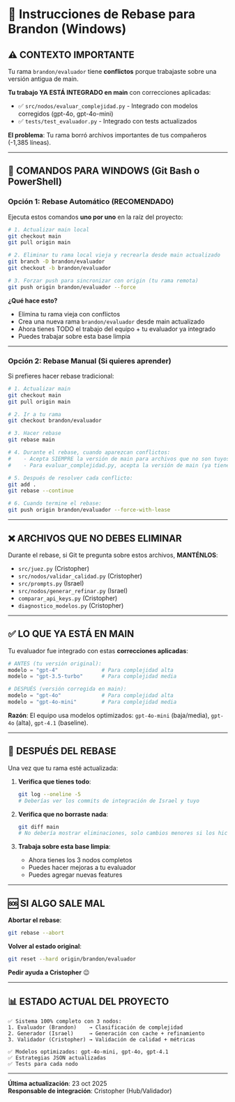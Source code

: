 # 🔧 Instrucciones de Rebase para Brandon (Windows)

## ⚠️ CONTEXTO IMPORTANTE

Tu rama `brandon/evaluador` tiene **conflictos** porque trabajaste sobre una versión antigua de main.

**Tu trabajo YA ESTÁ INTEGRADO en main** con correcciones aplicadas:
- ✅ `src/nodos/evaluar_complejidad.py` - Integrado con modelos corregidos (gpt-4o, gpt-4o-mini)
- ✅ `tests/test_evaluador.py` - Integrado con tests actualizados

**El problema**: Tu rama borró archivos importantes de tus compañeros (-1,385 líneas).

---

## 📝 COMANDOS PARA WINDOWS (Git Bash o PowerShell)

### **Opción 1: Rebase Automático (RECOMENDADO)**

Ejecuta estos comandos **uno por uno** en la raíz del proyecto:

```bash
# 1. Actualizar main local
git checkout main
git pull origin main

# 2. Eliminar tu rama local vieja y recrearla desde main actualizado
git branch -D brandon/evaluador
git checkout -b brandon/evaluador

# 3. Forzar push para sincronizar con origin (tu rama remota)
git push origin brandon/evaluador --force
```

**¿Qué hace esto?**
- Elimina tu rama vieja con conflictos
- Crea una nueva rama `brandon/evaluador` desde main actualizado
- Ahora tienes TODO el trabajo del equipo + tu evaluador ya integrado
- Puedes trabajar sobre esta base limpia

---

### **Opción 2: Rebase Manual (Si quieres aprender)**

Si prefieres hacer rebase tradicional:

```bash
# 1. Actualizar main
git checkout main
git pull origin main

# 2. Ir a tu rama
git checkout brandon/evaluador

# 3. Hacer rebase
git rebase main

# 4. Durante el rebase, cuando aparezcan conflictos:
#    - Acepta SIEMPRE la versión de main para archivos que no son tuyos
#    - Para evaluar_complejidad.py, acepta la versión de main (ya tiene tus cambios corregidos)

# 5. Después de resolver cada conflicto:
git add .
git rebase --continue

# 6. Cuando termine el rebase:
git push origin brandon/evaluador --force-with-lease
```

---

## ❌ ARCHIVOS QUE **NO DEBES ELIMINAR**

Durante el rebase, si Git te pregunta sobre estos archivos, **MANTÉNLOS**:

- `src/juez.py` (Cristopher)
- `src/nodos/validar_calidad.py` (Cristopher)
- `src/prompts.py` (Israel)
- `src/nodos/generar_refinar.py` (Israel)
- `comparar_api_keys.py` (Cristopher)
- `diagnostico_modelos.py` (Cristopher)

---

## ✅ LO QUE YA ESTÁ EN MAIN

Tu evaluador fue integrado con estas **correcciones aplicadas**:

```python
# ANTES (tu versión original):
modelo = "gpt-4"              # Para complejidad alta
modelo = "gpt-3.5-turbo"      # Para complejidad media

# DESPUÉS (versión corregida en main):
modelo = "gpt-4o"             # Para complejidad alta
modelo = "gpt-4o-mini"        # Para complejidad media
```

**Razón**: El equipo usa modelos optimizados: `gpt-4o-mini` (baja/media), `gpt-4o` (alta), `gpt-4.1` (baseline).

---

## 🎯 DESPUÉS DEL REBASE

Una vez que tu rama esté actualizada:

1. **Verifica que tienes todo**:
   ```bash
   git log --oneline -5
   # Deberías ver los commits de integración de Israel y tuyo
   ```

2. **Verifica que no borraste nada**:
   ```bash
   git diff main
   # No debería mostrar eliminaciones, solo cambios menores si los hiciste
   ```

3. **Trabaja sobre esta base limpia**:
   - Ahora tienes los 3 nodos completos
   - Puedes hacer mejoras a tu evaluador
   - Puedes agregar nuevas features

---

## 🆘 SI ALGO SALE MAL

**Abortar el rebase**:
```bash
git rebase --abort
```

**Volver al estado original**:
```bash
git reset --hard origin/brandon/evaluador
```

**Pedir ayuda a Cristopher** 😉

---

## 📊 ESTADO ACTUAL DEL PROYECTO

```
✅ Sistema 100% completo con 3 nodos:
1. Evaluador (Brandon)    → Clasificación de complejidad
2. Generador (Israel)     → Generación con cache + refinamiento  
3. Validador (Cristopher) → Validación de calidad + métricas

✅ Modelos optimizados: gpt-4o-mini, gpt-4o, gpt-4.1
✅ Estrategias JSON actualizadas
✅ Tests para cada nodo
```

---

**Última actualización**: 23 oct 2025  
**Responsable de integración**: Cristopher (Hub/Validador)
